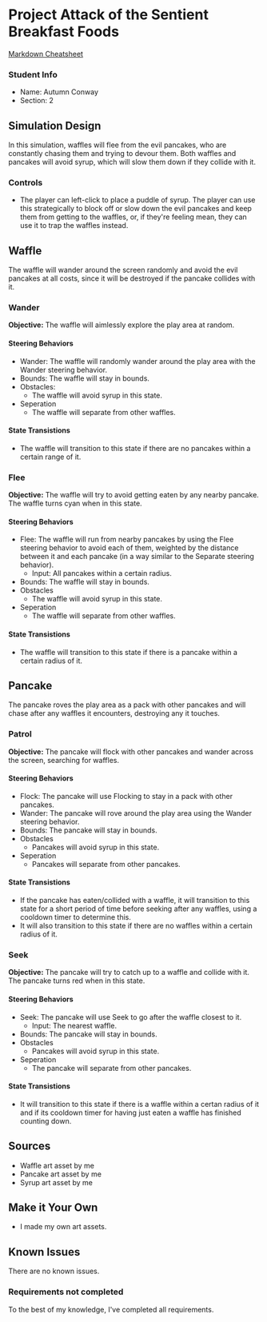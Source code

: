 # Project Attack of the Sentient Breakfast Foods

[Markdown Cheatsheet](https://github.com/adam-p/markdown-here/wiki/Markdown-Here-Cheatsheet)


### Student Info

-   Name: Autumn Conway
-   Section: 2

## Simulation Design

In this simulation, waffles will flee from the evil pancakes, who are constantly chasing them and trying to devour them. Both waffles and pancakes will avoid syrup, which will slow them down if they collide with it.

### Controls

- The player can left-click to place a puddle of syrup. The player can use this strategically to block off or slow down the evil pancakes and keep them from getting to the waffles, or, if they're feeling mean, they can use it to trap the waffles instead.

## Waffle

The waffle will wander around the screen randomly and avoid the evil pancakes at all costs, since it will be destroyed if the pancake collides with it.

### Wander

**Objective:** The waffle will aimlessly explore the play area at random.

#### Steering Behaviors

- Wander: The waffle will randomly wander around the play area with the Wander steering behavior.
- Bounds: The waffle will stay in bounds.
- Obstacles:
    - The waffle will avoid syrup in this state.
- Seperation
    - The waffle will separate from other waffles.
   
#### State Transistions

- The waffle will transition to this state if there are no pancakes within a certain range of it.
   
### Flee

**Objective:** The waffle will try to avoid getting eaten by any nearby pancake. The waffle turns cyan when in this state.

#### Steering Behaviors

- Flee: The waffle will run from nearby pancakes by using the Flee steering behavior to avoid each of them, weighted by the distance between it and each pancake (in a way similar to the Separate steering behavior).
    - Input: All pancakes within a certain radius.
- Bounds: The waffle will stay in bounds.
- Obstacles
    - The waffle will avoid syrup in this state.
- Seperation
    - The waffle will separate from other waffles.
   
#### State Transistions

- The waffle will transition to this state if there is a pancake within a certain radius of it.

## Pancake

The pancake roves the play area as a pack with other pancakes and will chase after any waffles it encounters, destroying any it touches.

### Patrol

**Objective:** The pancake will flock with other pancakes and wander across the screen, searching for waffles.

#### Steering Behaviors

- Flock: The pancake will use Flocking to stay in a pack with other pancakes.
- Wander: The pancake will rove around the play area using the Wander steering behavior.
- Bounds: The pancake will stay in bounds.
- Obstacles
    - Pancakes will avoid syrup in this state.
- Seperation
    - Pancakes will separate from other pancakes.
   
#### State Transistions

- If the pancake has eaten/collided with a waffle, it will transition to this state for a short period of time before seeking after any waffles, using a cooldown timer to determine this.
- It will also transition to this state if there are no waffles within a certain radius of it.
   
### Seek

**Objective:** The pancake will try to catch up to a waffle and collide with it. The pancake turns red when in this state.

#### Steering Behaviors

- Seek: The pancake will use Seek to go after the waffle closest to it.
    - Input: The nearest waffle. 
- Bounds: The pancake will stay in bounds.
- Obstacles
    - Pancakes will avoid syrup in this state.
- Seperation
    - The pancake will separate from other pancakes.

#### State Transistions

- It will transition to this state if there is a waffle within a certan radius of it and if its cooldown timer for having just eaten a waffle has finished counting down.

## Sources

-   Waffle art asset by me
-   Pancake art asset by me
-   Syrup art asset by me

## Make it Your Own

- I made my own art assets.

## Known Issues

There are no known issues.

### Requirements not completed

To the best of my knowledge, I've completed all requirements.

